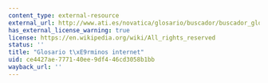 ```yaml
---
content_type: external-resource
external_url: http://www.ati.es/novatica/glosario/buscador/buscador_gloint.html
has_external_license_warning: true
license: https://en.wikipedia.org/wiki/All_rights_reserved
status: ''
title: "Glosario t\xE9rminos internet"
uid: ce4427ae-7771-40ee-9df4-46cd3058b1bb
wayback_url: ''
---
```

